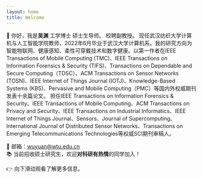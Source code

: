 ```yaml
---
layout: home
title: Welcome
---
```


👋 你好，我是**吴渊** 工学博士 硕士生导师。
校聘副教授。
现任武汉纺织大学计算机与人工智能学院教师，2022年6月毕业于武汉大学计算机系。我的研究方向为智能物联网、健康感知、柔性可穿戴技术和数字健康。以第一作者在IEEE Transactions of Mobile Computing (TMC)、IEEE Transactions on Information Forensics & Security (TIFS)、Transactions on Dependable and Secure Computing（TDSC）、ACM Transactions on Sensor Networks (TOSN)、IEEE Internet of Things Journal (IOTJ)、Knowledge-Based Systems (KBS)、Pervasive and Mobile Computing（PMC）等国内外权威期刊发表十余篇论文。
担任IEEE Transactions on Information Forensics & Security、IEEE Transactions of Mobile Computing、ACM Transactions on Privacy and Security、IEEE Transactions on Industrial Informatics、IEEE Internet of Things Journal、Sensors、Journal of Supercomputing、International Journal of Distributed Sensor Networks、Transactions on Emerging Telecommunications Technologies等权威SCI期刊审稿人。

📌 邮箱：wuyuan@wtu.edu.cn  
📚 当前招收硕士研究生，欢迎**对科研有热情**的同学加入！

👉 向下滑动观看了解更多信息。
